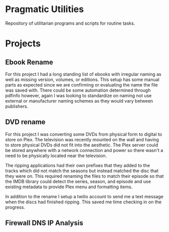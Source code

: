 # Pragmatic Utilities

Repository of utilitarian programs and scripts for routine tasks.

# Projects

## Ebook Rename

For this project I had a long standing list of ebooks with irregular naming as
well as missing version, volumes, or editions. This setup has some manual parts
as expected since we are confirming or evaluating the name the file was saved
with. There could be some automation determined through pdfinfo however, again
I was looking to standardize on naming not use external or manufacturer naming
schemes as they would vary between publishers.

## DVD rename

For this project I was converting some DVDs from physical form to digital to
store on Plex. The television was recently mounted on the wall and having to
store physical DVDs did not fit into the aesthetic. The Plex server could be
stored anywhere with a network connection and power so there wasn't a need to be
physically located near the television.

The ripping applications had their own prefixes that they added to the tracks
which did not match the seasons but instead matched the disc that they were on.
This required renaming the files to match their episode so that the IMDB library
could detect the series, season, and episode and use existing metadata to provide
Plex menu and formatting items.

In addition to the rename I setup a twilio account to send me a text message when
the discs had finished ripping.  This saved me time checking in on the progress.

## Firewall DNS IP Analysis
